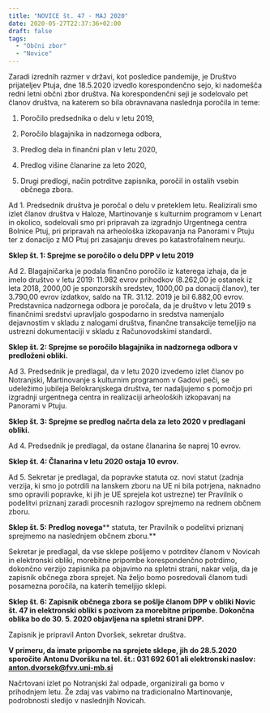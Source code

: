 ```yaml
---
title: "NOVICE št. 47 - MAJ 2020"
date: 2020-05-27T22:37:36+02:00
draft: false
tags:
  - "Občni zbor"
  - "Novice"
---
```


Zaradi izrednih razmer v državi, kot posledice pandemije, je Društvo prijateljev Ptuja, dne 18.5.2020 izvedlo korespondenčno sejo, ki nadomešča redni letni občni zbor društva. Na korespondenčni seji je sodelovalo pet članov društva, na katerem so bila obravnavana naslednja poročila in teme:

1. Poročilo predsednika o delu v letu 2019,

2. Poročilo blagajnika in nadzornega odbora,

3. Predlog dela in finančni plan v letu 2020,

4. Predlog višine članarine za leto 2020,

5. Drugi predlogi, način potrditve zapisnika, poročil in ostalih vsebin občnega zbora.

Ad 1. Predsednik društva je poročal o delu v preteklem letu. Realizirali smo izlet članov društva v Haloze, Martinovanje s kulturnim programom v Lenart in okolico, sodelovali smo pri pripravah za izgradnjo Urgentnega centra Bolnice Ptuj, pri pripravah na arheološka izkopavanja na Panorami v Ptuju ter z donacijo z MO Ptuj pri zasajanju dreves po katastrofalnem neurju.

**Sklep št. 1: Sprejme se poročilo o delu DPP v letu 2019**

Ad 2. Blagajničarka je podala finančno poročilo iz katerega izhaja, da je imelo društvo v letu 2019: 11.982 evrov prihodkov (8.262,00 je ostanek iz leta 2018, 2000,00 je sponzorskih sredstev, 1000,00 pa donacij članov), ter 3.790,00 evrov izdatkov, saldo na TR. 31.12. 2019 je bil 6.882,00 evrov. Predstavnica nadzornega odbora je poročala, da je društvo v letu 2019 s finančnimi sredstvi upravljalo gospodarno in sredstva namenjalo dejavnostim v skladu z nalogami društva, finančne transakcije temeljijo na ustrezni dokumentaciji v skladu z Računovodskimi standardi.

**Sklep št. 2: Sprejme se poročilo blagajnika in nadzornega odbora v predloženi obliki.**

Ad 3. Predsednik je predlagal, da v letu 2020 izvedemo izlet članov po Notranjski, Martinovanje s kulturnim programom v Gadovi peči, se udeležimo jubileja Belokranjskega društva, ter nadaljujemo s pomočjo pri izgradnji urgentnega centra in realizaciji arheoloških izkopavanj na Panorami v Ptuju.

**Sklep št. 3: Sprejme se predlog načrta dela za leto 2020 v predlagani obliki.**

Ad 4. Predsednik je predlagal, da ostane članarina še naprej 10 evrov.

**Sklep št. 4: Članarina v letu 2020 ostaja 10 evrov.**

Ad 5. Sekretar je predlagal, da popravke statuta oz. novi statut (zadnja verzija, ki smo jo potrdili na lanskem zboru na UE ni bila potrjena, naknadno smo opravili popravke, ki jih je UE sprejela kot ustrezne) ter Pravilnik o podelitvi priznanj zaradi procesnih razlogov sprejmemo na rednem občnem zboru.

**Sklep št. 5: Predlog novega**** statuta, ter Pravilnik o podelitvi priznanj sprejmemo na naslednjem občnem zboru.**

Sekretar je predlagal, da vse sklepe pošljemo v potrditev članom v Novicah in elektronski obliki, morebitne pripombe korespondenčno potrdimo, dokončno verzijo zapisnika pa objavimo na spletni strani, nakar velja, da je zapisnik občnega zbora sprejet. Na željo bomo posredovali članom tudi posamezna poročila, na katerih temeljijo sklepi.

**Sklep št. 6: Zapisnik občnega zbora se pošlje članom DPP v obliki Novic št. 47 in elektronski obliki s pozivom za morebitne pripombe. Dokončna oblika bo do 30. 5. 2020 objavljena na spletni strani DPP.**

Zapisnik je pripravil Anton Dvoršek, sekretar društva.

**V primeru, da imate pripombe na sprejete sklepe, jih do 28.5.2020 sporočite**  **Antonu Dvoršku na tel. št.: 031 692 601 ali elektronski naslov:** **[anton.dvorsek@fvv.uni-mb.si](mailto:anton.dvorsek@fvv.uni-mb.si)**

Načrtovani izlet po Notranjski žal odpade, organizirali ga bomo v prihodnjem letu. Že zdaj vas vabimo na tradicionalno Martinovanje, podrobnosti sledijo v naslednjih Novicah.
<!--more-->